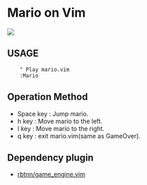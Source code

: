 
# Mario on Vim

![](https://raw.github.com/rbtnn/mario.vim/master/mario.gif)


## USAGE

        " Play mario.vim
        :Mario


## Operation Method

* Space key : Jump mario.
* h key : Move mario to the left.
* l key : Move mario to the right.
* q key : exit mario.vim(same as GameOver).


## Dependency plugin

* [rbtnn/game\_engine.vim](https://github.com/rbtnn/game_engine.vim)


